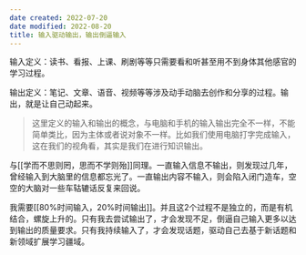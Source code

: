```yaml
---
date created: 2022-07-20
date modified: 2022-08-20
title: 输入驱动输出，输出倒逼输入
---
```


输入定义：读书、看报、上课、刷剧等等只需要看和听甚至用不到身体其他感官的学习过程。

输出定义：笔记、文章、语音、视频等等涉及动手动脑去创作和分享的过程。输出，就是让自己动起来。

>这里定义的输入和输出的概念，与电脑和手机的输入输出完全不一样，不能简单类比，因为主体或者说对象不一样。比如我们使用电脑打字完成输入，这在我们的视角看，其实是我们在进行知识输出。

与[[学而不思则罔，思而不学则殆]]同理。一直输入信息不输出，则发现过几年，曾经输入到大脑里的信息都忘光了。一直输出内容不输入，则会陷入闭门造车，空空的大脑对一些车轱辘话反复来回说。

我需要[[80%时间输入，20%时间输出]]。并且这2个过程不是独立的，而是有机结合，螺旋上升的。只有我去尝试输出了，才会发现不足，倒逼自己输入更多以达到输出的质量要求。只有我持续输入了，才会发现话题，驱动自己去基于新话题和新领域扩展学习疆域。
